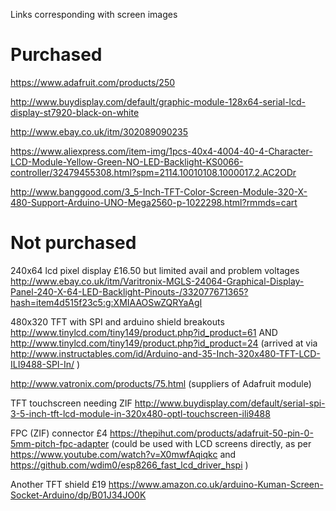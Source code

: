 Links corresponding with screen images 

# Purchased

https://www.adafruit.com/products/250

http://www.buydisplay.com/default/graphic-module-128x64-serial-lcd-display-st7920-black-on-white

http://www.ebay.co.uk/itm/302089090235

https://www.aliexpress.com/item-img/1pcs-40x4-4004-40-4-Character-LCD-Module-Yellow-Green-NO-LED-Backlight-KS0066-controller/32479455308.html?spm=2114.10010108.1000017.2.AC2ODr

http://www.banggood.com/3_5-Inch-TFT-Color-Screen-Module-320-X-480-Support-Arduino-UNO-Mega2560-p-1022298.html?rmmds=cart

# Not purchased

240x64 lcd pixel display £16.50 but limited avail and problem voltages http://www.ebay.co.uk/itm/Varitronix-MGLS-24064-Graphical-Display-Panel-240-X-64-LED-Backlight-Pinouts-/332077671365?hash=item4d515f23c5:g:XMIAAOSwZQRYaAgI

480x320 TFT with SPI and arduino shield breakouts http://www.tinylcd.com/tiny149/product.php?id_product=61 AND http://www.tinylcd.com/tiny149/product.php?id_product=24 (arrived at via http://www.instructables.com/id/Arduino-and-35-Inch-320x480-TFT-LCD-ILI9488-SPI-In/ )

http://www.vatronix.com/products/75.html (suppliers of Adafruit module)

TFT touchscreen needing ZIF http://www.buydisplay.com/default/serial-spi-3-5-inch-tft-lcd-module-in-320x480-optl-touchscreen-ili9488

FPC (ZIF) connector £4 https://thepihut.com/products/adafruit-50-pin-0-5mm-pitch-fpc-adapter (could be used with LCD screens directly, as per https://www.youtube.com/watch?v=X0mwfAqiqkc and https://github.com/wdim0/esp8266_fast_lcd_driver_hspi )

Another TFT shield £19 https://www.amazon.co.uk/arduino-Kuman-Screen-Socket-Arduino/dp/B01J34JO0K
